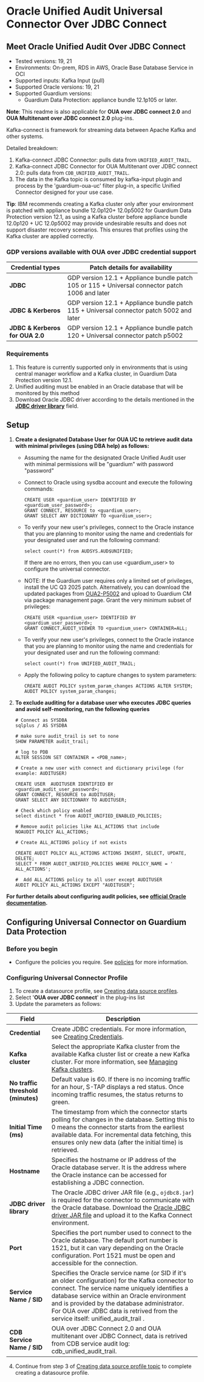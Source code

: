 # Oracle Unified Audit Universal Connector Over JDBC Connect

## Meet Oracle Unified Audit Over JDBC Connect
* Tested versions: 19, 21
* Environments: On-prem, RDS in AWS, Oracle Base Database Service in OCI
* Supported inputs: Kafka Input (pull)
* Supported Oracle versions: 19, 21
* Supported Guardium versions:
    * Guardium Data Protection: appliance bundle 12.1p105 or later.
 
**Note**: This readme is also applicable for **OUA over JDBC connect 2.0** and **OUA Multitenant over JDBC connect 2.0** plug-ins.

Kafka-connect is framework for streaming data between Apache Kafka and other systems.

Detailed breakdown:
1. Kafka-connect JDBC Connector: pulls data from `UNIFIED_AUDIT_TRAIL`.
2. Kafka-connect JDBC Connector for OUA Multitenant over JDBC connect 2.0: pulls data from `CDB_UNIFIED_AUDIT_TRAIL`.
3. The data in the Kafka topic is consumed by kafka-input plugin and process by the 'guardium-oua-uc' filter plug-in,
   a specific Unified Connector designed for your use case.

**Tip**: IBM recommends creating a Kafka cluster only after your environment is patched with appliance bundle 12.0p120+ 12.0p5002 for Guardium Data Protection version 12.1, as using a Kafka cluster before appliance bundle 12.0p120 + UC 12.0p5002 may provide undesirable results and does not support disaster recovery scenarios. This ensures that profiles using the Kafka cluster are applied correctly.

### GDP versions available with OUA over JDBC credential support
| Credential types                     | Patch details for availability                                                                      |
|--------------------------|---------------------------------------------------------------------------------------------------------------------------------------------------------------------------------------------------------------------------------------------------------------------|
| **JDBC**           | GDP version 12.1 + Appliance bundle patch 105 or 115 + Universal connector patch 1006 and later                                                                                                       |
| **JDBC & Kerberos**  | GDP version 12.1 + Appliance bundle patch 115 + Universal connector patch 5002 and later |
| **JDBC & Kerberos for OUA 2.0** | GDP version 12.1 + Appliance bundle patch 120 + Universal connector patch p5002 |



### Requirements
1. This feature is currently supported only in environments that is using central manager workflow and a Kafka cluster, in Guardium Data Protection version 12.1.
2. Unified auditing must be enabled in an Oracle database that will be monitored by this method
3. Download Oracle JDBC driver according to the details mentioned in the **[JDBC driver library](https://github.com/IBM/universal-connectors/blob/main/filter-plugin/logstash-filter-oua-guardium/OuaOverConnectJdbcReadme.md#configuring-universal-connector-profile)** field. 

## Setup

1.  **Create a designated Database User for OUA UC to retrieve audit data with minimal privileges (using DBA help) as follows:**
    - Assuming the name for the designated Oracle Unified Audit user with minimal permissions will be "guardium" with password "password"
    - Connect to Oracle using sysdba account and execute the following commands:

        ```
        CREATE USER <guardium_user> IDENTIFIED BY <guardium_user_password>;
        GRANT CONNECT, RESOURCE to <guardium_user>;
        GRANT SELECT ANY DICTIONARY TO <guardium_user>;
        ```

    - To verify your new user's privileges, connect to the Oracle instance that you are planning to monitor using the name and credentials for your designated user and run the following command:

        ```
        select count(*) from AUDSYS.AUD$UNIFIED;
        ```

      If there are no errors, then you can use <guardium_user> to configure the universal connector.

    - NOTE:  If the Guardium user requires only a limited set of privileges, install the UC Q3 2025 patch. Alternatively, you can download the updated packages from [OUA2-P5002](https://github.com/IBM/universal-connectors/releases/tag/OUA2-p5002) and upload to Guardium CM via package management page. Grant the very minimum subset of privileges: 

        ```
        CREATE USER <guardium_user> IDENTIFIED BY <guardium_user_password>;
        GRANT CONNECT,AUDIT_VIEWER TO <guardium_user> CONTAINER=ALL;
        ```

    - To verify your new user's privileges, connect to the Oracle instance that you are planning to monitor using the name and credentials for your designated user and run the following command:
        ```
        select count(*) from UNIFIED_AUDIT_TRAIL;
        ```
        
    - Apply the following policy to capture changes to system parameters:
        ```
        CREATE AUDIT POLICY system_param_changes ACTIONS ALTER SYSTEM;
        AUDIT POLICY system_param_changes;
        ```
      
   2. **To exclude auditing for a database user who executes JDBC queries and avoid self-monitoring, run the following queries**
        ```
        # Connect as SYSDBA
        sqlplus / AS SYSDBA
   
        # make sure audit_trail is set to none
        SHOW PARAMETER audit_trail;
   
        # log to PDB
        ALTER SESSION SET CONTAINER = <PDB_name>;
   
        # Create a new user with connect and dictionary privilege (for example: AUDITUSER)

        CREATE USER  AUDITUSER IDENTIFIED BY <guardium_audit_user_password>;
        GRANT CONNECT, RESOURCE to AUDITUSER;
        GRANT SELECT ANY DICTIONARY TO AUDITUSER;

        # Check which policy enabled
        select distinct * from AUDIT_UNIFIED_ENABLED_POLICIES;

        # Remove audit policies like ALL_ACTIONS that include
        NOAUDIT POLICY ALL_ACTIONS;

        # Create ALL_ACTIONS policy if not exists

        CREATE AUDIT POLICY ALL_ACTIONS ACTIONS INSERT, SELECT, UPDATE, DELETE;
        SELECT * FROM AUDIT_UNIFIED_POLICIES WHERE POLICY_NAME = ' ALL_ACTIONS';

        #  Add ALL_ACTIONS policy to all user except AUDITUSER
        AUDIT POLICY ALL_ACTIONS EXCEPT "AUDITUSER";
        ```
**For further details about configuring audit policies, see [official Oracle documentation](https://docs.oracle.com/en/database/oracle/oracle-database/19/dbseg/configuring-audit-policies.html).**
## Configuring Universal Connector on Guardium Data Protection

### Before you begin 
* Configure the policies you require. See [policies](/docs/#policies) for more information.

### Configuring Universal Connector Profile
1. To create a datasource profile, see [Creating data source profiles](https://www.ibm.com/docs/en/SSMPHH_12.x/com.ibm.guardium.doc.stap/guc/guc_datasource_profile_management.html).
2. Select '**OUA over JDBC connect**' in the plug-ins list
3. Update the parameters as follows:

| Field                    | Description                                                                                                                                                                                                                                                         |
|--------------------------|---------------------------------------------------------------------------------------------------------------------------------------------------------------------------------------------------------------------------------------------------------------------|
| **Credential**           | Create JDBC credentials. For more information, see [Creating Credentials](https://www.ibm.com/docs/en/SSMPHH_12.x/com.ibm.guardium.doc.stap/guc/guc_credential_management.html).                                                                                                         |
| **Kafka cluster**        | Select the appropriate Kafka cluster from the available Kafka cluster list or create a new Kafka cluster. For more information, see [Managing Kafka clusters](https://www.ibm.com/docs/en/SSMPHH_12.x/com.ibm.guardium.doc.stap/guc/guc_kafka_cluster_management.html).                   |
| **No traffic threshold (minutes)**    | Default value is 60. If there is no incoming traffic for an hour, S-TAP displays a red status. Once incoming traffic resumes, the status returns to green.                                                                                                                                                    |
| **Initial Time (ms)**    | The timestamp from which the connector starts polling for changes in the database. Setting this to 0 means the connector starts from the earliest available data. For incremental data fetching, this ensures only new data (after the initial time) is retrieved.  |
| **Hostname**             | Specifies the hostname or IP address of the Oracle database server. It is the address where the Oracle instance can be accessed for establishing a JDBC connection.                                                                                                |
| **JDBC driver library**  | The Oracle JDBC driver JAR file (e.g., `ojdbc8.jar`) is required for the connector to communicate with the Oracle database. Download the [Oracle JDBC driver JAR file](https://download.oracle.com/otn-pub/otn_software/jdbc/234/ojdbc8.jar) and upload it to the Kafka Connect environment. |
| **Port**                 | Specifies the port number used to connect to the Oracle database. The default port number is 1521, but it can vary depending on the Oracle configuration. Port 1521 must be open and accessible for the connection.                                                 |
| **Service Name / SID**   | Specifies the Oracle service name (or SID if it's an older configuration) for the Kafka connector to connect. The service name uniquely identifies a database service within an Oracle environment and is provided by the database administrator. For OUA over JDBC data is retrived from the service itself: unified_audit_trail .                  |
| **CDB Service Name / SID**   | OUA over JDBC Connect 2.0 and OUA multitenant over JDBC Connect, data is retrived from CDB service audit log: cdb_unified_audit_trail. |


4. Continue from step 3 of [Creating data source profile topic](https://www.ibm.com/docs/en/SSMPHH_12.x/com.ibm.guardium.doc.stap/guc/guc_datasource_profile_management.html) to complete creating a datasource profile. 
